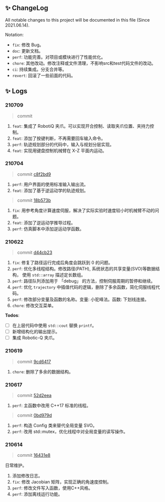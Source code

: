 ## ✨ ChangeLog
All notable changes to this project will be documented in this file (Since 2021.06.14).

Notation:
* `fix`: 修改 Bug。
* `doc`: 更新文档。
* `perf`: 功能完善。对项目或模块进行了性能优化。
* `chore`: 其他改动。修改注释或文件清理，不影响src和test代码文件的改动。
* `ci`: 持续集成。分支合并等。
* `revert`: 回滚了一些前面的代码。

<!-- The format is based on Keep a [Changelog](https://keepachangelog.com/en/1.0.0/). -->

## ✨ Logs
### 210709
> commit
[](
)

1. `feat`: 集成了 RobotiQ 夹爪。可以实现开合控制、读取夹爪位置、夹持力控制。
1. `feat`: 添加了按键判断，不再需要回车输入命令。
1. `perf`: 轨迹规划部分的代码中，输入与规划分层实现。
1. `feat`: 实现用键盘控制机械臂在 X-Z 平面内运动。

### 210704
> commit
[c8f2bd9](
https://github.com/lazyshawn/urController/commit/c8f2bd91e6fa93a2b79daf078d433399492fa1d3)

1. `perf`: 用户界面的使用标准输入输出流。
1. `feat`: 添加了基于逆运动学的轨迹规划。

> commit
[18b573b](
https://github.com/lazyshawn/urController/commit/18b573bdc0d25c13003c38560c4a1209f8cb187b)

1. `fix`: 用参考角度计算速度伺服，解决了实际实验时速度较小时机械臂不动的问题。
1. `feat`: 添加了逆运动学推导过程。
1. `perf`: 仿真脚本中添加逆运动学函数。

### 210622
> commit
[d44cb23](
https://github.com/lazyshawn/urController/commit/d44cb231d273717bc1dd01ee7cb33e45ddd82b60)

1. `fix`: 修复了路径运行完成后角度会跳跃到 0 的问题。
1. `perf`: 优化多线程结构。修改路径(PATH), 系统状态的共享变量(SVO)等数据结构，
使用 `std::array` 描述定长数组。
1. `perf`: 路径队列添加用于 「debug」 的方法，控制伺服周期的暂停和继续。
1. `perf`: 优化 `trajectory` 中插值代码的逻辑，删除了多余函数，简化伺服线程代码。
1. `perf`: 修改部分变量及函数的名称。变量: 小驼峰法。函数: 下划线连接。
1. `chore`: 修改交互菜单。

**Todos**:
* [ ] 在上层代码中使用 `std::cout` 替换 `printf`。
* [ ] 新增结构化的输出提示。
* [ ] 集成 Robotic-Q 夹爪。

### 210619
> commit
[9cd6417](
https://github.com/lazyshawn/urController/commit/9cd6417bd73d3e3f7da3dcd3176fc190c40845fa)

1. `chore`: 删除了多余的数据结构。

### 210617
> commit
[52d2eea](
https://github.com/lazyshawn/urController/commit/52d2eea5f37744a308ff5738d7bbc8db7ee1be41)

1. `perf`: 主函数中改用 C++17 标准的线程。

> commit
[0bd979d](
https://github.com/lazyshawn/urController/commit/0bd979d788751aaf8ec99529113fde5675558a27)

1. `perf`: 构造 Config 类来替代全局变量 SVO。
1. `perf`: 改用 std::mutex，优化线程中对全局变量的读写操作。


### 210614
> commit
[16431e8](
https://github.com/lazyshawn/urController/commit/16431e873d1005f81c0eae4becbccf485270a1b2)

日常维护。
1. 添加修改日志。
1. `fix`: 修改 Jacobian 矩阵，实现正确的角速度控制。
1. `perf`: 修改文件写入函数，使用C++风格。
1. `perf`: 添加离线运行功能。

